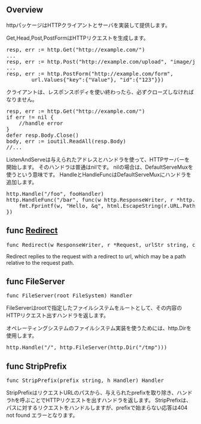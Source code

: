 <h2 id="Overview">Overview</h2>
<p>
httpパッケージはHTTPクライアントとサーバを実装して提供します。
</p>
<p>
Get,Head,Post,PostFormはHTTPリクエストを生成します。
</p>
<pre class="go">
resp, err := http.Get("http://example.com/")
...
resp, err := http.Post("http://example.com/upload", "image/jpeg", &buf)
...
resp, err := http.PostForm("http://example.com/form",
        url.Values{"key":{"Value"}, "id":{"123"}})
</pre>
<p>
クライアントは、レスポンスボディを使い終わったら、必ずクローズしなければなりません。
</p>
<pre class="go">
resp, err := http.Get("http://example.com/")
if err != nil {
    //handle error
}
defer resp.Body.Close()
body, err := ioutil.ReadAll(resp.Body)
//...
</pre>


<p>
ListenAndServeは与えられたアドレスとハンドラを使って、HTTPサーバーを開始します。
そのハンドラは普通はnilです。
nilの場合は、DefaultServeMuxを使うという意味です。
HandleとHandleFuncはDefaultServeMuxにハンドラを追加します。
</p>
<pre class="go">
http.Handle("/foo", fooHandler)
http.HandleFunc("/bar", func(w http.ResponseWriter, r *http.Request) {
    fmt.Fprintf(w, "Hello, &q", html.EscapeString(r.URL.Path))
})
</pre>


<h2 id="Redirect">func <a href="http://golang.org/src/pkg/net/http/server.go?s=21797:21865#L730">Redirect</a></h2>
<pre>func Redirect(w ResponseWriter, r *Request, urlStr string, code int)</pre>
<p>
Redirect replies to the request with a redirect to url,
which may be a path relative to the request path.


</p>
<h2 id="FileServer">func FileServer</h2>
<pre>func FileServer(root FileSystem) Handler</pre>
<p>
FileServerはrootで指定したファイルシステムをルートとして、その内容のHTTPリクエスト出すハンドラを返します。
</p>
<p>
オペレーティングシステムのファイルシステム実装を使うためには、http.Dirを使用します。
</p>
<pre>
http.Handle("/", http.FileServer(http.Dir("/tmp")))
</pre>
<h2 id="StripPrefix">func StripPrefix</h2>
<pre>func StripPrefix(prefix string, h Handler) Handler</pre>
<p>
StripPrefixはリクエストURLのパスから、与えられたprefixを取り除き、ハンドラhを呼ぶことでHTTPリクエストを出すハンドラを返します。
StripPrefixは、パスに対するリクエストをハンドルしますが、prefixで始まらない応答は404 not found エラーとなります。
</p>
<h2 id="EscapeString">
